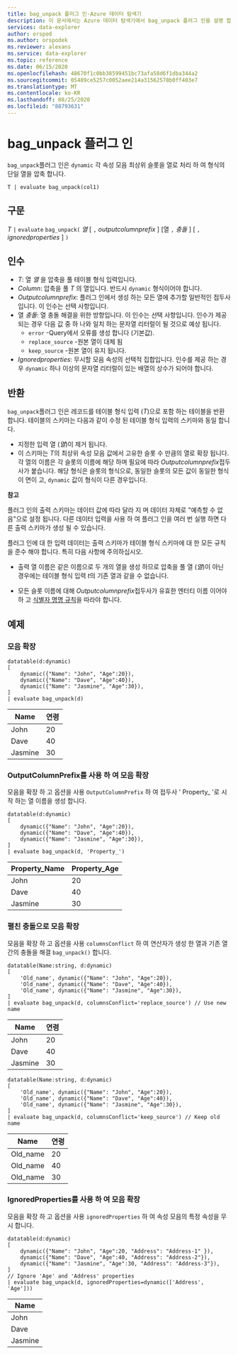 ```yaml
---
title: bag_unpack 플러그 인-Azure 데이터 탐색기
description: 이 문서에서는 Azure 데이터 탐색기에서 bag_unpack 플러그 인을 설명 합니다.
services: data-explorer
author: orspod
ms.author: orspodek
ms.reviewer: alexans
ms.service: data-explorer
ms.topic: reference
ms.date: 06/15/2020
ms.openlocfilehash: 48670f1c0bb38599451bc73afa58d6f1dba344a2
ms.sourcegitcommit: 05489ce5257c0052aee214a31562578b0ff403e7
ms.translationtype: MT
ms.contentlocale: ko-KR
ms.lasthandoff: 08/25/2020
ms.locfileid: "88793631"
---
```

# <a name="bag_unpack-plugin"></a>bag_unpack 플러그 인

`bag_unpack`플러그 인은 `dynamic` 각 속성 모음 최상위 슬롯을 열로 처리 하 여 형식의 단일 열을 압축 합니다.

```kusto
T | evaluate bag_unpack(col1)
```

## <a name="syntax"></a>구문

*T* `|` `evaluate` `bag_unpack(` *열* [ `,` *outputcolumnprefix* ] [열 `,` *충돌* ] [ `,` *ignoredproperties* ] `)`

## <a name="arguments"></a>인수

* *T*: 열 *열* 을 압축을 풀 테이블 형식 입력입니다.
* *Column*: 압축을 풀 *T* 의 열입니다. 반드시 `dynamic` 형식이어야 합니다.
* *Outputcolumnprefix*: 플러그 인에서 생성 하는 모든 열에 추가할 일반적인 접두사입니다. 이 인수는 선택 사항입니다.
* 열 *충돌*: 열 충돌 해결을 위한 방향입니다. 이 인수는 선택 사항입니다. 인수가 제공 되는 경우 다음 값 중 하 나와 일치 하는 문자열 리터럴이 될 것으로 예상 됩니다.
    - `error` -Query에서 오류를 생성 합니다 (기본값).
    - `replace_source` -원본 열이 대체 됨
    - `keep_source` -원본 열이 유지 됩니다.
* *Ignoredproperties*: 무시할 모음 속성의 선택적 집합입니다. 인수를 제공 하는 경우 `dynamic` 하나 이상의 문자열 리터럴이 있는 배열의 상수가 되어야 합니다.

## <a name="returns"></a>반환

`bag_unpack`플러그 인은 레코드를 테이블 형식 입력 (*T*)으로 포함 하는 테이블을 반환 합니다. 테이블의 스키마는 다음과 같이 수정 된 테이블 형식 입력의 스키마와 동일 합니다.

* 지정한 입력 열 (*열*)이 제거 됩니다.
* 이 스키마는 *T*의 최상위 속성 모음 값에서 고유한 슬롯 수 만큼의 열로 확장 됩니다. 각 열의 이름은 각 슬롯의 이름에 해당 하며 필요에 따라 *Outputcolumnprefix*접두사가 붙습니다. 해당 형식은 슬롯의 형식으로, 동일한 슬롯의 모든 값이 동일한 형식이 면이 고, `dynamic` 값이 형식이 다른 경우입니다.

**참고**

플러그 인의 출력 스키마는 데이터 값에 따라 달라 지 며 데이터 자체로 "예측할 수 없음"으로 설정 됩니다. 다른 데이터 입력을 사용 하 여 플러그 인을 여러 번 실행 하면 다른 출력 스키마가 생성 될 수 있습니다.

플러그 인에 대 한 입력 데이터는 출력 스키마가 테이블 형식 스키마에 대 한 모든 규칙을 준수 해야 합니다. 특히 다음 사항에 주의하십시오.

* 출력 열 이름은 같은 이름으로 두 개의 열을 생성 하므로 압축을 풀 열 (*열*)이 아닌 경우에는 테이블 형식 입력 *t*의 기존 열과 같을 수 없습니다.

* 모든 슬롯 이름에 대해 *Outputcolumnprefix*접두사가 유효한 엔터티 이름 이어야 하 고 [식별자 명명 규칙](./schema-entities/entity-names.md#identifier-naming-rules)을 따라야 합니다.

## <a name="examples"></a>예제

### <a name="expand-a-bag"></a>모음 확장


<!-- csl: https://help.kusto.windows.net/Samples -->
```kusto
datatable(d:dynamic)
[
    dynamic({"Name": "John", "Age":20}),
    dynamic({"Name": "Dave", "Age":40}),
    dynamic({"Name": "Jasmine", "Age":30}),
]
| evaluate bag_unpack(d)
```

|Name  |연령|
|------|---|
|John  |20 |
|Dave  |40 |
|Jasmine|30 |


### <a name="expand-a-bag-with-outputcolumnprefix"></a>OutputColumnPrefix를 사용 하 여 모음 확장

모음을 확장 하 고 옵션을 사용 `OutputColumnPrefix` 하 여 접두사 ' Property_ '로 시작 하는 열 이름을 생성 합니다.

<!-- csl: https://help.kusto.windows.net/Samples -->
```kusto
datatable(d:dynamic)
[
    dynamic({"Name": "John", "Age":20}),
    dynamic({"Name": "Dave", "Age":40}),
    dynamic({"Name": "Jasmine", "Age":30}),
]
| evaluate bag_unpack(d, 'Property_')
```

|Property_Name|Property_Age|
|---|---|
|John|20|
|Dave|40|
|Jasmine|30|

### <a name="expand-a-bag-with-columnsconflict"></a>펼친 충돌으로 모음 확장

모음을 확장 하 고 옵션을 사용 `columnsConflict` 하 여 연산자가 생성 한 열과 기존 열 간의 충돌을 해결 `bag_unpack()` 합니다.

<!-- csl: https://help.kusto.windows.net/Samples -->
```kusto
datatable(Name:string, d:dynamic)
[
    'Old_name', dynamic({"Name": "John", "Age":20}),
    'Old_name', dynamic({"Name": "Dave", "Age":40}),
    'Old_name', dynamic({"Name": "Jasmine", "Age":30}),
]
| evaluate bag_unpack(d, columnsConflict='replace_source') // Use new name
```

|Name|연령|
|---|---|
|John|20|
|Dave|40|
|Jasmine|30|

<!-- csl: https://help.kusto.windows.net/Samples -->
```kusto
datatable(Name:string, d:dynamic)
[
    'Old_name', dynamic({"Name": "John", "Age":20}),
    'Old_name', dynamic({"Name": "Dave", "Age":40}),
    'Old_name', dynamic({"Name": "Jasmine", "Age":30}),
]
| evaluate bag_unpack(d, columnsConflict='keep_source') // Keep old name
```

|Name|연령|
|---|---|
|Old_name|20|
|Old_name|40|
|Old_name|30|

### <a name="expand-a-bag-with-ignoredproperties"></a>IgnoredProperties를 사용 하 여 모음 확장

모음을 확장 하 고 옵션을 사용 `ignoredProperties` 하 여 속성 모음의 특정 속성을 무시 합니다.

<!-- csl: https://help.kusto.windows.net/Samples -->
```kusto
datatable(d:dynamic)
[
    dynamic({"Name": "John", "Age":20, "Address": "Address-1" }),
    dynamic({"Name": "Dave", "Age":40, "Address": "Address-2"}),
    dynamic({"Name": "Jasmine", "Age":30, "Address": "Address-3"}),
]
// Ignore 'Age' and 'Address' properties
| evaluate bag_unpack(d, ignoredProperties=dynamic(['Address', 'Age']))
```

|Name|
|---|
|John|
|Dave|
|Jasmine|
